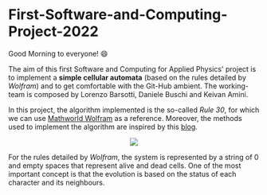 # First-Software-and-Computing-Project-2022

Good Morning to everyone! :smile:

The aim of this first Software and Computing for Applied Physics' project is to implement a **simple cellular automata** (based on the rules detailed by *Wolfram*) and to get comfortable with the Git-Hub ambient. The working-team is composed by Lorenzo Barsotti, Daniele Buschi and Keivan Amini.

In this project, the algorithm implemented is the so-called *Rule 30*, for which we can use [Mathworld Wolfram](https://mathworld.wolfram.com/Rule30.html) as a reference. Moreover, the methods used to implement the algorithm are inspired by this [blog](https://faingezicht.com/articles/2017/01/23/wolfram/).



<p align="center">
  <img src="https://mathworld.wolfram.com/images/eps-svg/ElementaryCARule030_1000.svg" />
</p>


For the rules detailed by *Wolfram*, the system is represented by a string of 0 and empty spaces that represent alive and dead cells. One of the most important concept is that the evolution is based on the status of each character and its neighbours.
